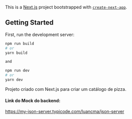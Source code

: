 This is a [Next.js](https://nextjs.org/) project bootstrapped with [`create-next-app`](https://github.com/vercel/next.js/tree/canary/packages/create-next-app).

## Getting Started

First, run the development server:

```bash
npm run build
# or
yarn build

and

npm run dev
# or
yarn dev
```
Projeto criado com Next.js para criar um catálogo de pizza.


#### Link do Mock do backend: 
https://my-json-server.typicode.com/luancma/json-server

